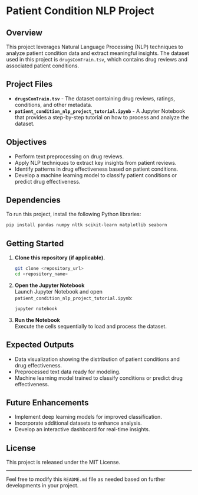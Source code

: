 # Patient Condition NLP Project

## Overview

This project leverages Natural Language Processing (NLP) techniques to analyze patient condition data and extract meaningful insights. The dataset used in this project is `drugsComTrain.tsv`, which contains drug reviews and associated patient conditions.

## Project Files

- **`drugsComTrain.tsv`** - The dataset containing drug reviews, ratings, conditions, and other metadata.
- **`patient_condition_nlp_project_tutorial.ipynb`** - A Jupyter Notebook that provides a step-by-step tutorial on how to process and analyze the dataset.

## Objectives

- Perform text preprocessing on drug reviews.
- Apply NLP techniques to extract key insights from patient reviews.
- Identify patterns in drug effectiveness based on patient conditions.
- Develop a machine learning model to classify patient conditions or predict drug effectiveness.

## Dependencies

To run this project, install the following Python libraries:

```bash
pip install pandas numpy nltk scikit-learn matplotlib seaborn
```

## Getting Started

1. **Clone this repository (if applicable).**
   ```bash
   git clone <repository_url>
   cd <repository_name>
   ```
2. **Open the Jupyter Notebook**  
   Launch Jupyter Notebook and open `patient_condition_nlp_project_tutorial.ipynb`:
   ```bash
   jupyter notebook
   ```
3. **Run the Notebook**  
   Execute the cells sequentially to load and process the dataset.

## Expected Outputs

- Data visualization showing the distribution of patient conditions and drug effectiveness.
- Preprocessed text data ready for modeling.
- Machine learning model trained to classify conditions or predict drug effectiveness.

## Future Enhancements

- Implement deep learning models for improved classification.
- Incorporate additional datasets to enhance analysis.
- Develop an interactive dashboard for real-time insights.

## License

This project is released under the MIT License.

---

Feel free to modify this `README.md` file as needed based on further developments in your project.
